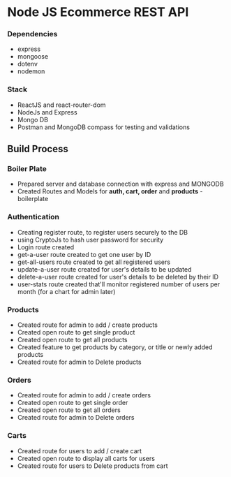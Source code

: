 # Node JS Ecommerce REST API

### Dependencies
- express
- mongoose
- dotenv
- nodemon

### Stack
- ReactJS and react-router-dom 
- NodeJs and Express
- Mongo DB
- Postman and MongoDB compass for testing and validations


## Build Process
### Boiler Plate
- Prepared server and database connection with express and MONGODB
- Created Routes and Models for **auth, cart, order** and **products** - boilerplate

### Authentication
- Creating register route, to register users securely to the DB
- using CryptoJs to hash user password for security
- Login route created
- get-a-user route created to get one user by ID
- get-all-users route created to get all registered users
- update-a-user route created for user's details to be updated 
- delete-a-user route created for user's details to be deleted by their ID
- user-stats route created that'll monitor registered number of users per month (for a chart for admin later) 

### Products
- Created route for admin to add / create products
- Created open route to get single product
- Created open route to get all products
- Created feature to get products by category, or title or newly added products
- Created route for admin to Delete products

### Orders
- Created route for admin to add / create orders
- Created open route to get single order
- Created open route to get all orders
- Created route for admin to Delete orders


### Carts
- Created route for users to add / create cart
- Created open route to display all carts for users
- Created route for users to Delete products from cart